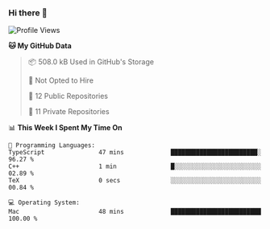 ### Hi there 👋

<!--
**huayuan4396/huayuan4396** is a ✨ _special_ ✨ repository because its `README.md` (this file) appears on your GitHub profile.

Here are some ideas to get you started:

- 🔭 I’m currently working on ...
- 🌱 I’m currently learning ...
- 👯 I’m looking to collaborate on ...
- 🤔 I’m looking for help with ...
- 💬 Ask me about ...
- 📫 How to reach me: ...
- 😄 Pronouns: ...
- ⚡ Fun fact: ...
-->

<!--START_SECTION:waka-->
![Profile Views](http://img.shields.io/badge/Profile%20Views-1-blue)

**🐱 My GitHub Data** 

> 📦 508.0 kB Used in GitHub's Storage 
 > 
> 🚫 Not Opted to Hire
 > 
> 📜 12 Public Repositories 
 > 
> 🔑 11 Private Repositories 
 > 
📊 **This Week I Spent My Time On** 

```text
💬 Programming Languages: 
TypeScript               47 mins             ████████████████████████░   96.27 % 
C++                      1 min               █░░░░░░░░░░░░░░░░░░░░░░░░   02.89 % 
TeX                      0 secs              ░░░░░░░░░░░░░░░░░░░░░░░░░   00.84 % 

💻 Operating System: 
Mac                      48 mins             █████████████████████████   100.00 % 
```


<!--END_SECTION:waka-->
